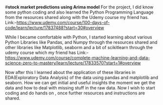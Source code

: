 #**stock market predictions using Arima model**
For the project, I did know some python coding and also learned the Python Programming Language from the resources shared along with the Udemy course my friend has. Link:-https://www.udemy.com/course/100-days-of-code/learn/lecture/17837488?start=30#overview

While I became comfortable with Python, I started learning about various Python Libraries like Pandas, and Numpy through the resources shared and other libraries like Matplotlib, seaborm and a bit of scikitlearn through the udemy course which my friend has Link:- https://www.udemy.com/course/complete-machine-learning-and-data-science-zero-to-mastery/learn/lecture/17833570?start=1#overview

Now after this I learned about the application of these libraries in EDA(Exploratory Data Analysis) of the data using pandas and matplotlib and seaborn. How we can get initial and useful insights the moment we get the data and how to deal with missing stuff in the raw data. Now I wish to start coding and do hands on , once further resources and instructions are shared.
